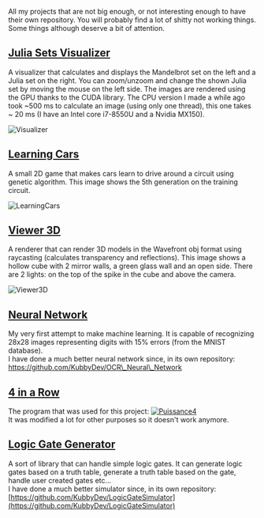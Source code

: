 All my projects that are not big enough, or not interesting enough to have their own repository.
You will probably find a lot of shitty not working things. Some things although deserve a bit of attention.

## [Julia Sets Visualizer](https://github.com/KubbyDev/Code/tree/master/CUDA/JuliaMandelbrotVisualizer)

A visualizer that calculates and displays the Mandelbrot set on the left and a Julia set on the right. You can zoom/unzoom and change the shown Julia set by moving the mouse on the left side. The images are rendered using the GPU thanks to the CUDA library. The CPU version I made a while ago took ~500 ms to calculate an image (using only one thread), this one takes ~ 20 ms (I have an Intel core i7-8550U and a Nvidia MX150).

![Visualizer](https://i.imgur.com/nPllabK.png)

## [Learning Cars](https://github.com/KubbyDev/Code/tree/master/IntelliJ/LearningCars)

A small 2D game that makes cars learn to drive around a circuit using genetic algorithm. This image shows the 5th generation on the training circuit.

![LearningCars](https://i.imgur.com/Aoe64MN.jpg)

## [Viewer 3D](https://github.com/KubbyDev/Code/tree/master/IntelliJ/Viewer3D)

A renderer that can render 3D models in the Wavefront obj format using raycasting (calculates transparency and reflections). This image shows a hollow cube with 2 mirror walls, a green glass wall and an open side. There are 2 lights: on the top of the spike in the cube and above the camera.

![Viewer3D](https://i.imgur.com/IKxfEbv.jpg)

## [Neural Network](https://github.com/KubbyDev/Code/tree/master/Eclipse/NeuralNetwork)

My very first attempt to make machine learning. It is capable of recognizing 28x28 images representing digits with 15% errors (from the MNIST database).  
I have done a much better neural network since, in its own repository: [https://github.com/KubbyDev/OCR\_Neural\_Network
](https://github.com/KubbyDev/OCR\_Neural\_Network)

## [4 in a Row](https://github.com/KubbyDev/Code/tree/master/Eclipse/Puissance4)

The program that was used for this project:
[![Puissance4](https://i.ibb.co/2NBbK0b/https-i-ytimg-com-vi-Fhdys94-Y70-maxresdefault.jpg)](https://www.youtube.com/watch?v=-Fhdys94Y70 "Puissance4")  
It was modified a lot for other purposes so it doesn't work anymore.

## [Logic Gate Generator](https://github.com/KubbyDev/Code/tree/master/Eclipse/LogicGateGenerator)

A sort of library that can handle simple logic gates. It can generate logic gates based on a truth table, generate a truth table based on the gate, handle user created gates etc...  
I have done a much better simulator since, in its own repository: [https://github.com/KubbyDev/LogicGateSimulator](https://github.com/KubbyDev/LogicGateSimulator)